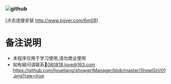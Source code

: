 ### ![github](https://github.com/liyueliang/showgirlManager/blob/master/ShowGirl/01.png?raw=true)  
[点击连接安装 http://www.pgyer.com/6m08]
# 备注说明
 * 本程序仅用于学习使用,请勿商业使用
 * 如有疑问请联系:email:080818.love@163.com
https://github.com/liyueliang/showgirlManager/blob/master/ShowGirl/01.png?raw=true
